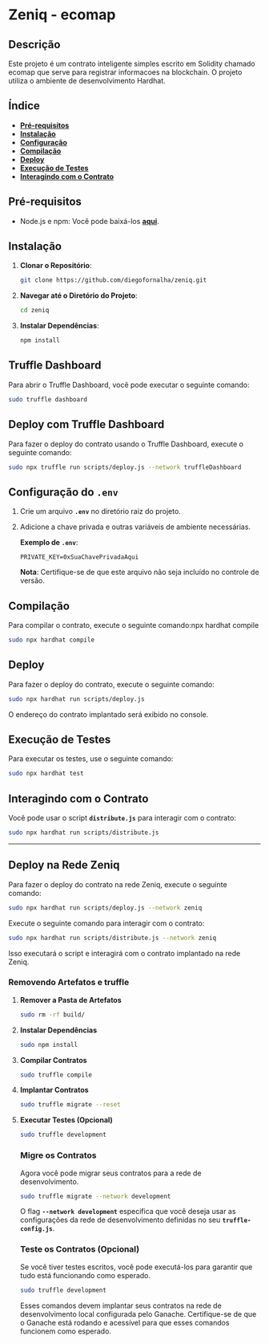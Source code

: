 # **Zeniq - ecomap**

## **Descrição**

Este projeto é um contrato inteligente simples escrito em Solidity chamado ecomap que serve para registrar informacoes na blockchain. O projeto utiliza o ambiente de desenvolvimento Hardhat.

## **Índice**

- **[Pré-requisitos](https://chat.openai.com/c/c9518ab3-74e3-4fbf-9cf1-d646b9210b11#pr%C3%A9-requisitos)**
- **[Instalação](https://chat.openai.com/c/c9518ab3-74e3-4fbf-9cf1-d646b9210b11#instala%C3%A7%C3%A3o)**
- **[Configuração](https://chat.openai.com/c/c9518ab3-74e3-4fbf-9cf1-d646b9210b11#configura%C3%A7%C3%A3o)**
- **[Compilação](https://chat.openai.com/c/c9518ab3-74e3-4fbf-9cf1-d646b9210b11#compila%C3%A7%C3%A3o)**
- **[Deploy](https://chat.openai.com/c/c9518ab3-74e3-4fbf-9cf1-d646b9210b11#deploy)**
- **[Execução de Testes](https://chat.openai.com/c/c9518ab3-74e3-4fbf-9cf1-d646b9210b11#execu%C3%A7%C3%A3o-de-testes)**
- **[Interagindo com o Contrato](https://chat.openai.com/c/c9518ab3-74e3-4fbf-9cf1-d646b9210b11#interagindo-com-o-contrato)**

## **Pré-requisitos**

- Node.js e npm: Você pode baixá-los **[aqui](https://nodejs.org/)**.

## **Instalação**

1. **Clonar o Repositório**:
    
    ```bash
    git clone https://github.com/diegofornalha/zeniq.git
    ```
    
2. **Navegar até o Diretório do Projeto**:
    
    ```bash
    cd zeniq
    ```
    
3. **Instalar Dependências**:
    
    ```bash
    npm install
    ```
    

## **Truffle Dashboard**

Para abrir o Truffle Dashboard, você pode executar o seguinte comando:

```bash
sudo truffle dashboard
```

## **Deploy com Truffle Dashboard**

Para fazer o deploy do contrato usando o Truffle Dashboard, execute o seguinte comando:

```bash
sudo npx truffle run scripts/deploy.js --network truffleDashboard
```

## **Configuração do `.env`**

1. Crie um arquivo **`.env`** no diretório raiz do projeto.
2. Adicione a chave privada e outras variáveis de ambiente necessárias.
    
    **Exemplo de `.env`**:
    
    ```
    PRIVATE_KEY=0xSuaChavePrivadaAqui
    ```
    
    **Nota**: Certifique-se de que este arquivo não seja incluído no controle de versão.
    

## **Compilação**

Para compilar o contrato, execute o seguinte comando:npx hardhat compile

```bash
sudo npx hardhat compile
```

## **Deploy**

Para fazer o deploy do contrato, execute o seguinte comando:

```bash
sudo npx hardhat run scripts/deploy.js
```

O endereço do contrato implantado será exibido no console.

## **Execução de Testes**

Para executar os testes, use o seguinte comando:

```bash
sudo npx hardhat test
```

## **Interagindo com o Contrato**

Você pode usar o script **`distribute.js`** para interagir com o contrato:

```bash
sudo npx hardhat run scripts/distribute.js
```

---

## **Deploy na Rede Zeniq**

Para fazer o deploy do contrato na rede Zeniq, execute o seguinte comando:

```bash
sudo npx hardhat run scripts/deploy.js --network zeniq
```

Execute o seguinte comando para interagir com o contrato:

```bash
sudo npx hardhat run scripts/distribute.js --network zeniq
```

Isso executará o script e interagirá com o contrato implantado na rede Zeniq.

### **Removendo Artefatos e** truffle

1. **Remover a Pasta de Artefatos**
    
    ```bash
    sudo rm -rf build/
    ```
    
2. **Instalar Dependências**
    
    ```bash
    sudo npm install
    ```
    
3. **Compilar Contratos**
    
    ```bash
    sudo truffle compile
    ```
    
4. **Implantar Contratos**
    
    ```bash
    sudo truffle migrate --reset
    ```
    
5. **Executar Testes (Opcional)**
    
    ```bash
    sudo truffle development
    ```
    
    ### **Migre os Contratos**
    
    Agora você pode migrar seus contratos para a rede de desenvolvimento.
    
    ```bash
    sudo truffle migrate --network development
    ```
    
    O flag **`--network development`** especifica que você deseja usar as configurações da rede de desenvolvimento definidas no seu **`truffle-config.js`**.
    
    ### **Teste os Contratos (Opcional)**
    
    Se você tiver testes escritos, você pode executá-los para garantir que tudo está funcionando como esperado.
    
    ```bash
    sudo truffle development
    ```
    
    Esses comandos devem implantar seus contratos na rede de desenvolvimento local configurada pelo Ganache. Certifique-se de que o Ganache está rodando e acessível para que esses comandos funcionem como esperado.
